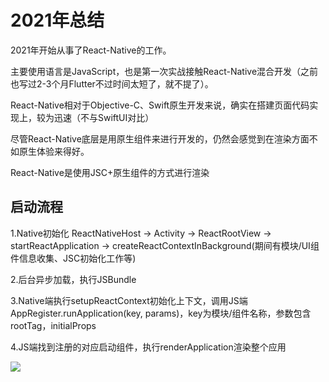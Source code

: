 # 2021年总结

2021年开始从事了React-Native的工作。

主要使用语言是JavaScript，也是第一次实战接触React-Native混合开发（之前也写过2-3个月Flutter不过时间太短了，就不提了）。


React-Native相对于Objective-C、Swift原生开发来说，确实在搭建页面代码实现上，较为迅速（不与SwiftUI对比）

尽管React-Native底层是用原生组件来进行开发的，仍然会感觉到在渲染方面不如原生体验来得好。

React-Native是使用JSC+原生组件的方式进行渲染

## 启动流程

1.Native初始化
ReactNativeHost -> Activity -> ReactRootView -> startReactApplication -> createReactContextInBackground(期间有模块/UI组件信息收集、JSC初始化工作等)

2.后台异步加载，执行JSBundle

3.Native端执行setupReactContext初始化上下文，调用JS端AppRegister.runApplication(key, params)，key为模块/组件名称，参数包含rootTag，initialProps

4.JS端找到注册的对应启动组件，执行renderApplication渲染整个应用

![](https://upload-images.jianshu.io/upload_images/2979416-bdfcaea0dd9093d5.png)
